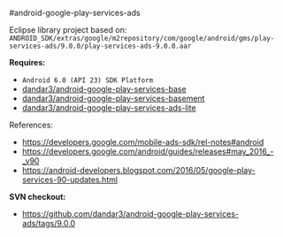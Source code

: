 #android-google-play-services-ads

Eclipse library project based on:<br/>
`ANDROID_SDK/extras/google/m2repository/com/google/android/gms/play-services-ads/9.0.0/play-services-ads-9.0.0.aar`

**Requires:**<br/>
- `Android 6.0 (API 23) SDK Platform`
- [dandar3/android-google-play-services-base](https://github.com/dandar3/android-google-play-services-base/)
- [dandar3/android-google-play-services-basement](https://github.com/dandar3/android-google-play-services-basement/)
- [dandar3/android-google-play-services-ads-lite](https://github.com/dandar3/android-google-play-services-ads-lite/)

References:<br/>
- https://developers.google.com/mobile-ads-sdk/rel-notes#android
- https://developers.google.com/android/guides/releases#may_2016_-_v90
- https://android-developers.blogspot.com/2016/05/google-play-services-90-updates.html

**SVN checkout:**<br/>
- https://github.com/dandar3/android-google-play-services-ads/tags/9.0.0
